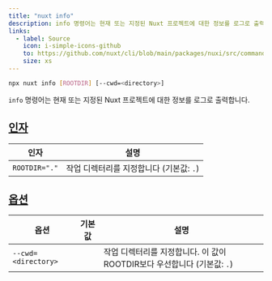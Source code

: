```yaml
---
title: "nuxt info"
description: info 명령어는 현재 또는 지정된 Nuxt 프로젝트에 대한 정보를 로그로 출력합니다.
links:
  - label: Source
    icon: i-simple-icons-github
    to: https://github.com/nuxt/cli/blob/main/packages/nuxi/src/commands/info.ts
    size: xs
---
```


<!--info-cmd-->
```bash [Terminal]
npx nuxt info [ROOTDIR] [--cwd=<directory>]
```
<!--/info-cmd-->

`info` 명령어는 현재 또는 지정된 Nuxt 프로젝트에 대한 정보를 로그로 출력합니다.

## [인자](#arguments)

<!--info-args-->
인자 | 설명
--- | ---
`ROOTDIR="."` | 작업 디렉터리를 지정합니다 (기본값: `.`)
<!--/info-args-->

## [옵션](#options)

<!--info-opts-->
옵션 | 기본값 | 설명
--- | --- | ---
`--cwd=<directory>` |  | 작업 디렉터리를 지정합니다. 이 값이 ROOTDIR보다 우선합니다 (기본값: `.`)
<!--/info-opts-->
